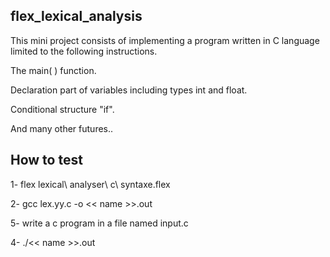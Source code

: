 ## flex_lexical_analysis

This mini project consists of implementing a program written in C language limited to the following instructions.

The main( ) function.

Declaration part of variables including types int and float.

Conditional structure "if". 

And many other futures..


## How to test

1- flex lexical\ analyser\ c\ syntaxe.flex

2- gcc lex.yy.c -o << name >>.out

5- write a c program in a file named input.c

4- ./<< name >>.out
